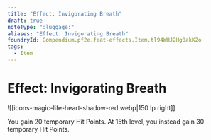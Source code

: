 ```yaml
---
title: "Effect: Invigorating Breath"
draft: true
noteType: ":luggage:"
aliases: "Effect: Invigorating Breath"
foundryId: Compendium.pf2e.feat-effects.Item.tl94WHJ2Hg0akK2o
tags:
  - Item
---
```


# Effect: Invigorating Breath
![[icons-magic-life-heart-shadow-red.webp|150 lp right]]

You gain 20 temporary Hit Points. At 15th level, you instead gain 30 temporary Hit Points.
